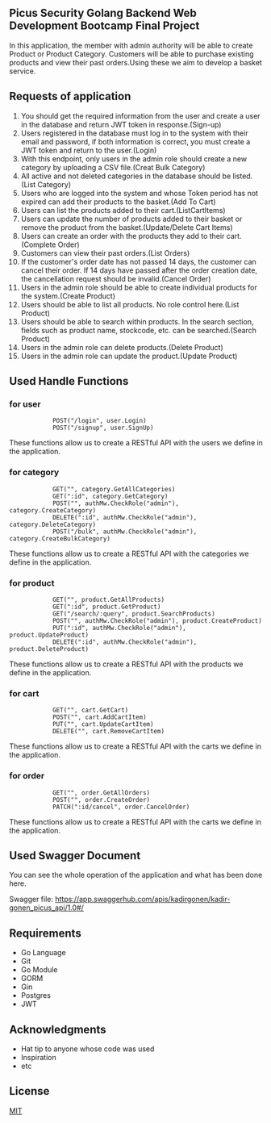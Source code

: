 ## Picus Security Golang Backend Web Development Bootcamp Final Project
In this application, the member with admin authority will be able to create Product or Product Category. Customers will be able to purchase existing products and view their past orders.Using these we aim to develop a basket service.

## Requests of application

1. You should get the required information from the user and create a user in the database and return JWT token in response.(Sign-up)
2. Users registered in the database must log in to the system with their email and password, if both information is correct, you must create a JWT token and return to the user.(Login)
3. With this endpoint, only users in the admin role should create a new category by uploading a CSV file.(Creat Bulk Category)
4. All active and not deleted categories in the database should be listed.(List Category)
5. Users who are logged into the system and whose Token period has not expired can add their products to the basket.(Add To Cart)
6. Users can list the products added to their cart.(ListCartItems)
7. Users can update the number of products added to their basket or remove the product from the basket.(Update/Delete Cart Items)
8. Users can create an order with the products they add to their cart.(Complete Order)
9. Customers can view their past orders.(List Orders)
10. If the customer's order date has not passed 14 days, the customer can cancel their order. If 14 days have passed after the order creation date, the cancellation request should be invalid.(Cancel Order)
11. Users in the admin role should be able to create individual products for the system.(Create Product)
12. Users should be able to list all products. No role control here.(List Product)
13. Users should be able to search within products. In the search section, fields such as product name, stockcode, etc. can be searched.(Search Product)
14. Users in the admin role can delete products.(Delete Product)
15. Users in the admin role can update the product.(Update Product)

 
## Used Handle Functions

### for user
```
			POST("/login", user.Login)
			POST("/signup", user.SignUp)
```
These functions allow us to create a RESTful API with the users we define in the application.

### for category
```
			GET("", category.GetAllCategories)
			GET(":id", category.GetCategory)
			POST("", authMw.CheckRole("admin"), category.CreateCategory)
			DELETE(":id", authMw.CheckRole("admin"), category.DeleteCategory)
			POST("/bulk", authMw.CheckRole("admin"), category.CreateBulkCategory)
```
These functions allow us to create a RESTful API with the categories we define in the application.

### for product
```
			GET("", product.GetAllProducts)
			GET(":id", product.GetProduct)
			GET("/search/:query", product.SearchProducts)
			POST("", authMw.CheckRole("admin"), product.CreateProduct)
			PUT(":id", authMw.CheckRole("admin"), product.UpdateProduct)
			DELETE(":id", authMw.CheckRole("admin"), product.DeleteProduct)
```
These functions allow us to create a RESTful API with the products we define in the application.

### for cart
```
			GET("", cart.GetCart)
			POST("", cart.AddCartItem)
			PUT("", cart.UpdateCartItem)
			DELETE("", cart.RemoveCartItem)
```
These functions allow us to create a RESTful API with the carts we define in the application.

### for order
```
			GET("", order.GetAllOrders)
			POST("", order.CreateOrder)
			PATCH(":id/cancel", order.CancelOrder)
```
These functions allow us to create a RESTful API with the carts we define in the application.

## Used Swagger Document
You can see the whole operation of the application and what has been done here.

Swagger file: https://app.swaggerhub.com/apis/kadirgonen/kadir-gonen_picus_api/1.0#/

## Requirements

* Go Language
* Git
* Go Module
* GORM
* Gin
* Postgres
* JWT

## Acknowledgments

* Hat tip to anyone whose code was used
* Inspiration
* etc

## License
[MIT](https://choosealicense.com/licenses/mit/)
